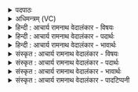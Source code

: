 <details><summary>पदपाठः</summary>

य꣢त्। इ꣣न्द्र। चित्र। मे। इह꣢। न। अ꣡स्ति꣢꣯। त्वा꣡दा꣢꣯तम्। त्वा। दा꣣तम्। अद्रिवः। अ। द्रिवः। रा꣡धः꣢꣯। तत्। नः꣣। विदद्वसो। विदत्। वसो। उभयाहस्ति। आ। भर। ११७२।
</details>

<details><summary>अधिमन्त्रम् (VC)</summary>

- इन्द्रः
- अत्रिर्भौमः
- अनुष्टुप्
- गान्धारः
</details>

<details><summary>हिन्दी : आचार्य रामनाथ वेदालंकार - विषयः</summary>

प्रथम ऋचा की व्याख्या पूर्वार्चिक में ३४५ क्रमाङ्क पर परमात्मा और राजा के विषय में की गयी थी। यहाँ परमात्मा और आचार्य का विषय दर्शाया जा रहा है।
</details>

<details><summary>हिन्दी : आचार्य रामनाथ वेदालंकार - पदार्थः</summary>

पदार्थान्वयभाषाः -  हे (चित्र) अद्भुत, (अद्रिवः) अविनष्ट गुणोंवाले (विदद्वसो) प्राप्त ऐश्वर्यवाले (इन्द्र) जगदीश्वर वा आचार्य ! (त्वादातम्) आपसे शोधित (यत् राधः) जो आत्मबल, धर्म, विद्या आदि का धन (मे) मेरे पास (इह) यहाँ (न अस्ति) नहीं है, (तत्) वह धन, आप (उभयाहस्ति) जैसे दोनों हाथों से किसी को दिया जाता है, वैसे (नः) हमें (आ भर) दीजिए ॥१॥
</details>

<details><summary>हिन्दी : आचार्य रामनाथ वेदालंकार - भावार्थः</summary>

भावार्थभाषाः -  परमेश्वर और आचार्य की कृपा से शुद्ध दिव्य और भौतिक धन के हम अधिपति हो जाएँ ॥१॥
</details>

<details><summary>संस्कृत : आचार्य रामनाथ वेदालंकार - विषयः</summary>

तत्र प्रथमा ऋक् पूर्वार्चिके ३४५ क्रमाङ्के परमात्मनृपत्योर्विषये व्याख्याता। अत्र परमात्मन आचार्यस्य च विषयो निरूप्यते।
</details>

<details><summary>संस्कृत : आचार्य रामनाथ वेदालंकार - पदार्थः</summary>

पदार्थान्वयभाषाः -  हे (चित्र) अद्भुत, (अद्रिवः) अविदीर्णगुण। [न केनापि दीर्यते यस्तत्सम्बुद्धौ।] (विदद्वसो) लब्धधन (इन्द्र) जगदीश आचार्य वा ! (त्वादातम्) त्वया शोधितम्। [दातम् दैप् शोधने, निष्ठा।] (यत् राधः) यद् आत्मबलधर्मविद्यादिधनम् (मे) मम (इह) अत्र (न अस्ति) न विद्यते, (तत्) धनम् त्वम् (उभयाहस्ति) उभाभ्यां हस्ताभ्यां यथा कस्मैचिद् दीयते तथा (नः) अस्मभ्यम् (आ भर) आहर ॥१॥२ यास्काचार्येण मन्त्रोऽयं निरुक्ते ४।४ इत्यत्र व्याख्यातः।
</details>

<details><summary>संस्कृत : आचार्य रामनाथ वेदालंकार - भावार्थः</summary>

भावार्थभाषाः -  परमेशस्याचार्यस्य च कृपया शुद्धस्य भौतिकस्य च धनस्य वयमधिपतयः स्याम ॥१॥ परमेश्वर और आचार्य की कृपा से शुद्ध दिव्य और भौतिक धन के हम अधिपति हो जाएँ ॥१॥
</details>

<details><summary>संस्कृत : आचार्य रामनाथ वेदालंकार - पादटिप्पनी</summary>

टिप्पणी:   १. ऋ० ५।३९।१, ‘मे॒हनास्ति॒’ इति भेदः। साम० ३४५। २. ऋग्भाष्ये दयानन्दर्षिर्मन्त्रमिमं राजप्रजापक्षे व्याचष्टे।
</details>